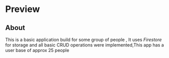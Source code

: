 # Preview

## About
This is a basic application build for some group of people , It uses _Firestore_ for storage and all basic CRUD operations were 
implemented,This app has a user base of approx 25 people

